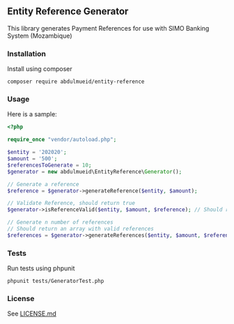 ## Entity Reference Generator
This library generates Payment References for use with SIMO Banking System (Mozambique)

### Installation
Install using composer
```shell script
composer require abdulmueid/entity-reference
```

### Usage
Here is a sample:
```php
<?php

require_once "vendor/autoload.php";

$entity = '202020';
$amount = '500';
$referencesToGenerate = 10;
$generator = new abdulmueid\EntityReference\Generator();

// Generate a reference
$reference = $generator->generateReference($entity, $amount);

// Validate Reference, should return true
$generator->isReferenceValid($entity, $amount, $reference); // Should return true

// Generate n number of references
// Should return an array with valid references
$references = $generator->generateReferences($entity, $amount, $referencesToGenerate);
```

### Tests
Run tests using phpunit
```shell script
phpunit tests/GeneratorTest.php
```

### License
See [LICENSE.md](LICENSE.md)
